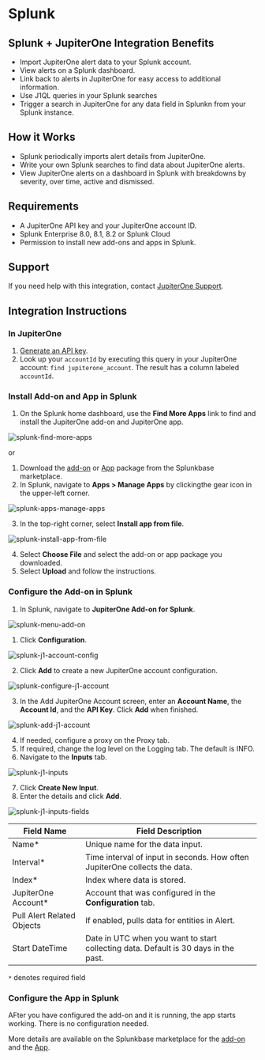 # Splunk

## Splunk + JupiterOne Integration Benefits

- Import JupiterOne alert data to your Splunk account.
- View alerts on a Splunk dashboard.
- Link back to alerts in JupiterOne for easy access to additional information.
- Use J1QL queries in your Splunk searches 
- Trigger a search in JupiterOne for any data field in Splunkn from your Splunk instance.

## How it Works

- Splunk periodically imports alert details from JupiterOne.
- Write your own Splunk searches to find data about JupiterOne alerts.
- View JupiterOne alerts on a dashboard in Splunk with breakdowns by severity, over time, active and dismissed.

## Requirements

- A JupiterOne API key and your JupiterOne account ID.
- Splunk Enterprise 8.0, 8.1, 8.2 or Splunk Cloud
- Permission to install new add-ons and apps in Splunk.

## Support

If you need help with this integration, contact [JupiterOne Support](https://community.askj1.com).

## Integration Instructions

### In JupiterOne

1. [Generate an API key](https://support.jupiterone.io/hc/en-us/articles/360025847594-Enable-API-Key-Access).
2. Look up your `accountId` by executing this query in your JupiterOne account: `find jupiterone_account`. The result has a column labeled `accountId`.

### Install Add-on and App in Splunk

1. On the Splunk home dashboard, use the **Find More Apps** link to find and install the JupiterOne add-on and JupiterOne app.

![splunk-find-more-apps](../../assets/splunk-find-more-apps.png)

or

1. Download the [add-on](https://splunkbase.splunk.com/app/6138) or [App](https://splunkbase.splunk.com/app/6139) package from the Splunkbase marketplace.
2. In Splunk, navigate to **Apps > Manage Apps** by clickingthe gear icon in the upper-left corner.

![splunk-apps-manage-apps](../../assets/splunk-apps-manage-apps.png)

3. In the top-right corner, select **Install app from file**.

![splunk-install-app-from-file](../../assets/splunk-install-app-from-file.png)

4. Select **Choose File** and select the add-on or app package you downloaded.
5. Select **Upload** and follow the instructions.

### Configure the Add-on in Splunk

1. In Splunk, navigate to **JupiterOne Add-on for Splunk**.

![splunk-menu-add-on](../../assets/splunk-menu-add-on.png)

1. Click **Configuration**.

![splunk-j1-account-config](../../assets/splunk-j1-account-config.png)

2. Click **Add** to create a new JupiterOne account configuration.

![splunk-configure-j1-account](../../assets/splunk-configure-j1-account.png)

3. In the Add JupiterOne Account screen, enter an **Account Name**, the **Account Id**, and the **API Key**. Click **Add** when finished.

![splunk-add-j1-account](../../assets/splunk-add-j1-account.png)

4. If needed, configure a proxy on the Proxy tab.
5. If required, change the log level on the Logging tab. The default is INFO.
6. Navigate to the **Inputs** tab.

![splunk-j1-inputs](../../assets/splunk-j1-inputs.png)

7. Click **Create New Input**.
8. Enter the details and click **Add**.

![splunk-j1-inputs-fields](../../assets/splunk-j1-inputs-fields.png)

| Field Name                 | Field Description                        |
| -------------------------- | ---------------------------------------- |
| Name\*                     | Unique name for the data input.          |
| Interval\*                 | Time interval of input in seconds. How often JupiterOne collects the data. |
| Index\*                    | Index where data is stored.              |
| JupiterOne Account\*       | Account that was configured in the **Configuration** tab. |
| Pull Alert Related Objects | If enabled, pulls data for entities in Alert. |
| Start DateTime             | Date in UTC when you want to start collecting data. Default is 30 days in the past. |

`*` denotes required field

### Configure the App in Splunk

AFter you have configured the add-on and it is running, the app starts working. There is no configuration needed.

More details are available on the Splunkbase marketplace for the [add-on](https://splunkbase.splunk.com/app/6138) and the [App](https://splunkbase.splunk.com/app/6139).
